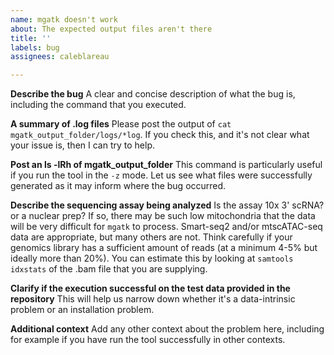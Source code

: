 ```yaml
---
name: mgatk doesn't work
about: The expected output files aren't there
title: ''
labels: bug
assignees: caleblareau

---
```


**Describe the bug**
A clear and concise description of what the bug is, including the command that you executed. 

**A summary of .log files**
Please post the output of `cat mgatk_output_folder/logs/*log`. If you check this, and it's not clear what your issue is, then I can try to help. 

**Post an ls -lRh of mgatk_output_folder**
This command is particularly useful if you run the tool in the `-z` mode. Let us see what files were successfully generated as it may inform where the bug occurred. 

**Describe the sequencing assay being analyzed**
Is the assay 10x 3' scRNA? or a nuclear prep? If so, there may be such low mitochondria that the data will be very difficult for `mgatk` to process. Smart-seq2 and/or mtscATAC-seq data are appropriate, but many others are not. Think carefully if your genomics library has a sufficient amount of reads (at a minimum 4-5% but ideally more than 20%). You can estimate this by looking at `samtools idxstats` of the .bam file that you are supplying. 

**Clarify if the execution successful on the test data provided in the repository**
This will help us narrow down whether it's a data-intrinsic problem or an installation problem.

**Additional context**
Add any other context about the problem here, including for example if you have run the tool successfully in other contexts.
